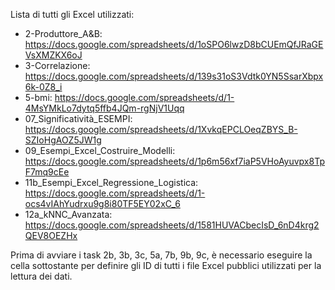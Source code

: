 Lista di tutti gli Excel utilizzati:
- 2-Produttore_A&B: https://docs.google.com/spreadsheets/d/1oSPO6lwzD8bCUEmQfJRaGEVsXMZKX6oJ
- 3-Correlazione: https://docs.google.com/spreadsheets/d/139s31oS3Vdtk0YN5SsarXbpx6k-0Z8_i
- 5-bmi: https://docs.google.com/spreadsheets/d/1-4MsYMkLo7dytq5ffb4JQm-rgNjV1Uqq
- 07_Significatività_ESEMPI: https://docs.google.com/spreadsheets/d/1XvkqEPCLOeqZBYS_B-SZIoHgAOZ5JW1g
- 09_Esempi_Excel_Costruire_Modelli: https://docs.google.com/spreadsheets/d/1p6m56xf7iaP5VHoAyuvpx8TpF7mq9cEe
- 11b_Esempi_Excel_Regressione_Logistica: https://docs.google.com/spreadsheets/d/1-ocs4vIAhYudrxu9g8i80TF5EY02xC_6
- 12a_kNNC_Avanzata: https://docs.google.com/spreadsheets/d/1581HUVACbecIsD_6nD4krg2QEV8OEZHx

Prima di avviare i task 2b, 3b, 3c, 5a, 7b, 9b, 9c, è necessario eseguire la cella sottostante per definire gli ID di tutti i file Excel pubblici utilizzati per la lettura dei dati.